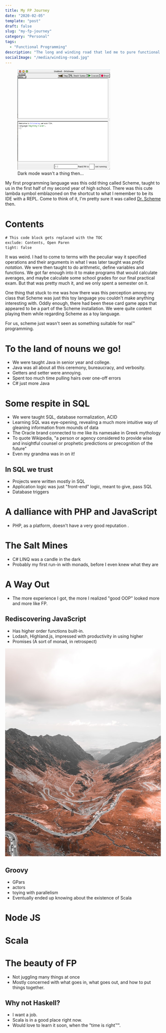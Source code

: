 ```yaml
---
title: My FP Journey
date: "2020-02-05"
template: "post"
draft: false
slug: "my-fp-journey"
category: "Personal"
tags:
  - "Functional Programming"
description: "The long and winding road that led me to pure functional programming"
socialImage: "/media/winding-road.jpg"
---
```


<figure class="float-right" style="width: 300px">
	<img src="/media/dr-scheme.jpg" alt="Dr. Scheme screenshot">
	<figcaption>Dark mode wasn't a thing then...</figcaption>
</figure>

My first programming language was this odd thing called Scheme, taught to us in
the first half of my second year of high school. There was this cute lambda
symbol emblazoned on the shortcut to what I remember to be its IDE with a REPL.
Come to think of it, I'm pretty sure it was called
[Dr. Scheme](http://cs.brown.edu/courses/cs009/02/drscheme_intro/scheme.html)
then.

# Contents

```toc
# This code block gets replaced with the TOC
exclude: Contents, Open Paren
tight: false
```

It was weird. I had to come to terms with the peculiar way it specified
operations and their arguments in what I was later taught was _prefix notation_.
We were then taught to do arithmetic, define variables and functions. We got far
enough into it to make programs that would calculate averages, and maybe
calculate some school grades for our final practical exam. But that was pretty
much it, and we only spent a semester on it.

One thing that stuck to me was how there was this perception among my class that
Scheme was just this toy language you couldn't make anything interesting with.
Oddly enough, there had been these card game apps that appeared to be a part of
the Scheme installation. We were quite content playing them while regarding
Scheme as a toy language.

For us, scheme just wasn't seen as something suitable for real™ programming.

# To the land of nouns we go!
- We were taught Java in senior year and college.
- Java was all about all this ceremony, bureaucracy, and verbosity. 
- Getters and setter were annoying.
- Spent too much time pulling hairs over one-off errors
- C# just more Java

# Some respite in SQL
- We were taught SQL, database normalization, ACID
- Learning SQL was eye-opening, revealing a much more intuitive way of gleaning
  information from mounds of data
- The Oracle brand connected to me like its namesake in Greek mythology
- To quote Wikipedia, "a person or agency considered to provide wise and
  insightful counsel or prophetic predictions or precognition of the future"
- Even my grandma was in on it!

## In SQL we trust
- Projects were written mostly in SQL
- Application logic was just "front-end" logic, meant to give, pass SQL
- Database triggers

# A dalliance with PHP and JavaScript
- PHP, as a platform, doesn't have a very good reputation .

# The Salt Mines
- C# LINQ was a candle in the dark
- Probably my first run-in with monads, before I even knew what they are
  
# A Way Out
- The more experience I got, the more I realized "good OOP" looked more and more
  like FP.

## Rediscovering JavaScript
- Has higher order functions built-in.
- Lodash, Highland.js, impressed with productivity in using higher 
- Promises (A sort of monad, in retrospect)

![My FP journey has been one of the avoidance of pain](
  /media/winding-road.jpg
  "If only I had known how great FP was from the start"
)

## Groovy
- GPars
- actors
- toying with parallelism
- Eventually ended up knowing about the existence of Scala

# Node JS

# Scala

# The beauty of FP
- Not juggling many things at once
- Mostly concerned with what goes in, what goes out, and how to put things together.

## Why not Haskell?
- I want a job.
- Scala is in a good place right now.
- Would love to learn it soon, when the "time is right™".
